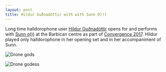 ```yaml
---
layout: post
title: Hildur Guðnadóttir with with Sunn O)))
---
```

Long time halldorophone user [Hildur Guðnadóttir](http://www.hildurness.com/) opens for and performs with [Sunn o)))](https://sunn.southernlord.com/) at the Barbican centre as part of [Convergence 2017](http://www.convergence-london.com/2017/event/sunn-o-hildur-gudnadottir). Hildur played only halldorophone in her opening set and in her accompaniment of Sunn.

![Drone gods](/df/public/img/barbican2.jpg)

![Drone godess](/df/public/img/barbican.jpg)
